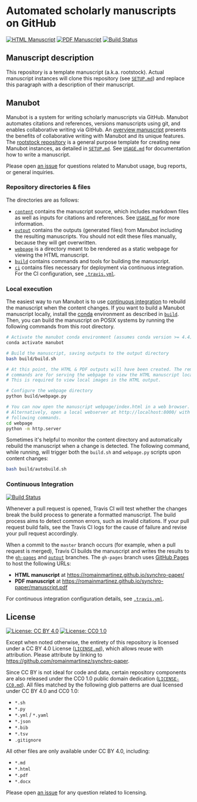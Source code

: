 # Automated scholarly manuscripts on GitHub

<!-- usage note: edit the H1 title above to personalize the manuscript -->

[![HTML Manuscript](https://img.shields.io/badge/manuscript-HTML-blue.svg)](https://romainmartinez.github.io/synchro-paper/)
[![PDF Manuscript](https://img.shields.io/badge/manuscript-PDF-blue.svg)](https://romainmartinez.github.io/synchro-paper/manuscript.pdf)
[![Build Status](https://travis-ci.com/romainmartinez/synchro-paper.svg?branch=master)](https://travis-ci.com/romainmartinez/synchro-paper)

## Manuscript description

<!-- usage note: edit this section. -->

This repository is a template manuscript (a.k.a. rootstock).
Actual manuscript instances will clone this repository (see [`SETUP.md`](SETUP.md)) and replace this paragraph with a description of their manuscript.

## Manubot

<!-- usage note: do not edit this section -->

Manubot is a system for writing scholarly manuscripts via GitHub.
Manubot automates citations and references, versions manuscripts using git, and enables collaborative writing via GitHub.
An [overview manuscript](https://greenelab.github.io/meta-review/ "Open collaborative writing with Manubot") presents the benefits of collaborative writing with Manubot and its unique features.
The [rootstock repository](https://git.io/fhQH1) is a general purpose template for creating new Manubot instances, as detailed in [`SETUP.md`](SETUP.md).
See [`USAGE.md`](USAGE.md) for documentation how to write a manuscript.

Please open [an issue](https://git.io/fhQHM) for questions related to Manubot usage, bug reports, or general inquiries.

### Repository directories & files

The directories are as follows:

+ [`content`](content) contains the manuscript source, which includes markdown files as well as inputs for citations and references.
  See [`USAGE.md`](USAGE.md) for more information.
+ [`output`](output) contains the outputs (generated files) from Manubot including the resulting manuscripts.
  You should not edit these files manually, because they will get overwritten.
+ [`webpage`](webpage) is a directory meant to be rendered as a static webpage for viewing the HTML manuscript.
+ [`build`](build) contains commands and tools for building the manuscript.
+ [`ci`](ci) contains files necessary for deployment via continuous integration.
  For the CI configuration, see [`.travis.yml`](.travis.yml).

### Local execution

The easiest way to run Manubot is to use [continuous integration](#continuous-integration) to rebuild the manuscript when the content changes.
If you want to build a Manubot manuscript locally, install the [conda](https://conda.io) environment as described in [`build`](build).
Then, you can build the manuscript on POSIX systems by running the following commands from this root directory.

```sh
# Activate the manubot conda environment (assumes conda version >= 4.4)
conda activate manubot

# Build the manuscript, saving outputs to the output directory
bash build/build.sh

# At this point, the HTML & PDF outputs will have been created. The remaining
# commands are for serving the webpage to view the HTML manuscript locally.
# This is required to view local images in the HTML output.

# Configure the webpage directory
python build/webpage.py

# You can now open the manuscript webpage/index.html in a web browser.
# Alternatively, open a local webserver at http://localhost:8000/ with the
# following commands.
cd webpage
python -m http.server
```

Sometimes it's helpful to monitor the content directory and automatically rebuild the manuscript when a change is detected.
The following command, while running, will trigger both the `build.sh` and `webpage.py` scripts upon content changes:

```sh
bash build/autobuild.sh
```

### Continuous Integration

[![Build Status](https://travis-ci.com/romainmartinez/synchro-paper.svg?branch=master)](https://travis-ci.com/romainmartinez/synchro-paper)

Whenever a pull request is opened, Travis CI will test whether the changes break the build process to generate a formatted manuscript.
The build process aims to detect common errors, such as invalid citations.
If your pull request build fails, see the Travis CI logs for the cause of failure and revise your pull request accordingly.

When a commit to the `master` branch occurs (for example, when a pull request is merged), Travis CI builds the manuscript and writes the results to the [`gh-pages`](https://github.com/romainmartinez/synchro-paper/tree/gh-pages) and [`output`](https://github.com/romainmartinez/synchro-paper/tree/output) branches.
The `gh-pages` branch uses [GitHub Pages](https://pages.github.com/) to host the following URLs:

+ **HTML manuscript** at https://romainmartinez.github.io/synchro-paper/
+ **PDF manuscript** at https://romainmartinez.github.io/synchro-paper/manuscript.pdf

For continuous integration configuration details, see [`.travis.yml`](.travis.yml).

## License

<!--
usage note: edit this section to change the license of your manuscript or source code changes to this repository.
We encourage users to openly license their manuscripts, which is the default as specified below.
-->

[![License: CC BY 4.0](https://img.shields.io/badge/License%20All-CC%20BY%204.0-lightgrey.svg)](http://creativecommons.org/licenses/by/4.0/)
[![License: CC0 1.0](https://img.shields.io/badge/License%20Parts-CC0%201.0-lightgrey.svg)](https://creativecommons.org/publicdomain/zero/1.0/)

Except when noted otherwise, the entirety of this repository is licensed under a CC BY 4.0 License ([`LICENSE.md`](LICENSE.md)), which allows reuse with attribution.
Please attribute by linking to https://github.com/romainmartinez/synchro-paper.

Since CC BY is not ideal for code and data, certain repository components are also released under the CC0 1.0 public domain dedication ([`LICENSE-CC0.md`](LICENSE-CC0.md)).
All files matched by the following glob patterns are dual licensed under CC BY 4.0 and CC0 1.0:

+ `*.sh`
+ `*.py`
+ `*.yml` / `*.yaml`
+ `*.json`
+ `*.bib`
+ `*.tsv`
+ `.gitignore`

All other files are only available under CC BY 4.0, including:

+ `*.md`
+ `*.html`
+ `*.pdf`
+ `*.docx`

Please open [an issue](https://github.com/romainmartinez/synchro-paper/issues) for any question related to licensing.

